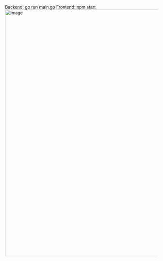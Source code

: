Backend: go run main.go
Frontend: npm start
<img width="1620" height="815" alt="image" src="https://github.com/user-attachments/assets/9cc03000-cd3d-4db4-9e9e-193a759c4480" />

